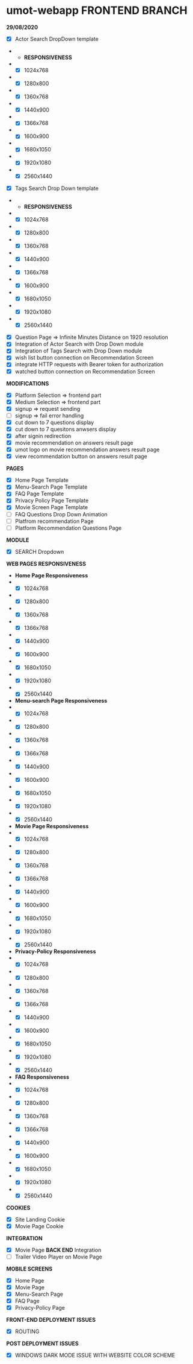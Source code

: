 # umot-webapp FRONTEND BRANCH 
**29/08/2020**
- [x] Actor Search DropDown template
- - **RESPONSIVENESS**
- - [x] 1024x768
- - [x] 1280x800
- - [x] 1360x768
- - [x] 1440x900
- - [x] 1366x768
- - [x] 1600x900
- - [x] 1680x1050
- - [x] 1920x1080
- - [x] 2560x1440 
- [x] Tags Search Drop Down template
- - **RESPONSIVENESS**
- - [x] 1024x768
- - [x] 1280x800
- - [x] 1360x768
- - [x] 1440x900
- - [x] 1366x768
- - [x] 1600x900
- - [x] 1680x1050
- - [x] 1920x1080
- - [x] 2560x1440
- [x] Question Page => Infinite Minutes Distance on 1920 resolution
- [x] Integration of Actor Search with Drop Down module
- [x] Integration of Tags Search with Drop Down module
- [x] wish list button connection on Recommendation Screen
- [x] integrate HTTP requests with Bearer token for authorization
- [x] watched button connection on Recommendation Screen

**MODIFICATIONS**
- [x] Platform Selection => frontend part
- [x] Medium Selection => frontend part
- [x] signup => request sending
- [ ] signup => fail error handling
- [x] cut down to 7 questions display
- [x] cut down to 7 quesitons anwsers display
- [x] after signin redirection
- [x] movie recommendation on answers result page
- [x] umot logo on movie recommendation answers result page
- [x] view recommendation button on answers result page

**PAGES**
- [x] Home Page Template
- [x] Menu-Search Page Template
- [x] FAQ Page Template
- [x] Privacy Policy Page Template
- [x] Movie Screen Page Template
- [ ] FAQ Questions Drop Down Animation
- [ ] Platfrom recommendation Page
- [ ] Platform Recommendation Questions Page

**MODULE**
- [x] SEARCH Dropdown

**WEB PAGES RESPONSIVENESS**
- **Home Page Responsiveness**
- - [x] 1024x768
- - [x] 1280x800
- - [x] 1360x768
- - [x] 1366x768
- - [x] 1440x900
- - [x] 1600x900
- - [x] 1680x1050
- - [x] 1920x1080
- - [x] 2560x1440
- **Menu-search Page Responsiveness**
- - [x] 1024x768
- - [x] 1280x800
- - [x] 1360x768
- - [x] 1366x768
- - [x] 1440x900
- - [x] 1600x900
- - [x] 1680x1050
- - [x] 1920x1080
- - [x] 2560x1440
- **Movie Page Responsiveness**
- - [x] 1024x768
- - [x] 1280x800
- - [x] 1360x768
- - [x] 1366x768
- - [x] 1440x900
- - [x] 1600x900
- - [x] 1680x1050
- - [x] 1920x1080
- - [x] 2560x1440
- **Privacy-Policy Responsiveness**
- - [x] 1024x768
- - [x] 1280x800
- - [x] 1360x768
- - [x] 1366x768
- - [x] 1440x900
- - [x] 1600x900
- - [x] 1680x1050
- - [x] 1920x1080
- - [x] 2560x1440
- **FAQ Responsiveness**
- - [x] 1024x768
- - [x] 1280x800
- - [x] 1360x768
- - [x] 1366x768
- - [x] 1440x900
- - [x] 1600x900
- - [x] 1680x1050
- - [x] 1920x1080
- - [x] 2560x1440

**COOKIES**
- [x] Site Landing Cookie
- [x] Movie Page Cookie

**INTEGRATION**
- [x] Movie Page **BACK END** Integration
- [ ] Trailer Video Player on Movie Page

**MOBILE SCREENS**
- [x] Home Page
- [x] Movie Page
- [x] Menu-Search Page
- [x] FAQ Page
- [x] Privacy-Policy Page

**FRONT-END DEPLOYMENT ISSUES**
- [x] ROUTING

**POST DEPLOYMENT ISSUES**
- [x] WINDOWS DARK MODE ISSUE WITH WEBSITE COLOR SCHEME


